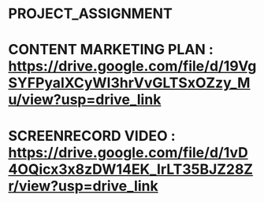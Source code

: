 # PROJECT_ASSIGNMENT
# CONTENT MARKETING PLAN : https://drive.google.com/file/d/19VgSYFPyaIXCyWI3hrVvGLTSxOZzy_Mu/view?usp=drive_link
# SCREENRECORD VIDEO : https://drive.google.com/file/d/1vD4OQicx3x8zDW14EK_IrLT35BJZ28Zr/view?usp=drive_link
